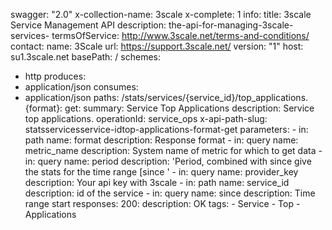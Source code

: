 swagger: "2.0"
x-collection-name: 3scale
x-complete: 1
info:
  title: 3scale Service Management API
  description: the-api-for-managing-3scale-services-
  termsOfService: http://www.3scale.net/terms-and-conditions/
  contact:
    name: 3Scale
    url: https://support.3scale.net/
  version: "1"
host: su1.3scale.net
basePath: /
schemes:
- http
produces:
- application/json
consumes:
- application/json
paths:
  /stats/services/{service_id}/top_applications.{format}:
    get:
      summary: Service Top Applications
      description: Service top applications.
      operationId: service_ops
      x-api-path-slug: statsservicesservice-idtop-applications-format-get
      parameters:
      - in: path
        name: format
        description: Response format
      - in: query
        name: metric_name
        description: System name of metric for which to get data
      - in: query
        name: period
        description: 'Period, combined with since give the stats for the time range
          [since '
      - in: query
        name: provider_key
        description: Your api key with 3scale
      - in: path
        name: service_id
        description: id of the service
      - in: query
        name: since
        description: Time range start
      responses:
        200:
          description: OK
      tags:
      - Service
      - Top
      - Applications
